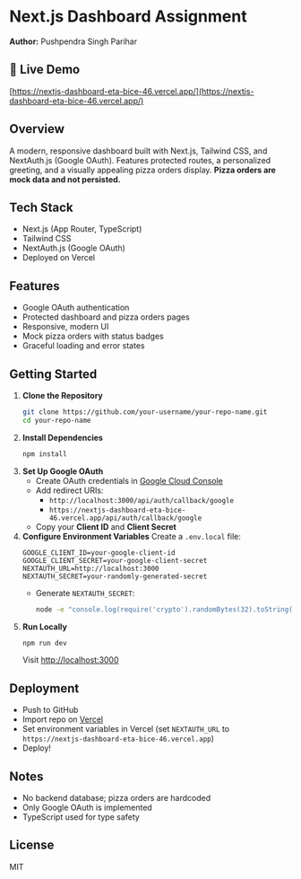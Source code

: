 # Next.js Dashboard Assignment

**Author:** Pushpendra Singh Parihar

## 🚀 Live Demo
[https://nextjs-dashboard-eta-bice-46.vercel.app/](https://nextjs-dashboard-eta-bice-46.vercel.app/)

## Overview
A modern, responsive dashboard built with Next.js, Tailwind CSS, and NextAuth.js (Google OAuth). Features protected routes, a personalized greeting, and a visually appealing pizza orders display. **Pizza orders are mock data and not persisted.**

## Tech Stack
- Next.js (App Router, TypeScript)
- Tailwind CSS
- NextAuth.js (Google OAuth)
- Deployed on Vercel

## Features
- Google OAuth authentication
- Protected dashboard and pizza orders pages
- Responsive, modern UI
- Mock pizza orders with status badges
- Graceful loading and error states

## Getting Started

1. **Clone the Repository**
   ```sh
   git clone https://github.com/your-username/your-repo-name.git
   cd your-repo-name
   ```
2. **Install Dependencies**
   ```sh
   npm install
   ```
3. **Set Up Google OAuth**
   - Create OAuth credentials in [Google Cloud Console](https://console.cloud.google.com/)
   - Add redirect URIs:
     - `http://localhost:3000/api/auth/callback/google`
     - `https://nextjs-dashboard-eta-bice-46.vercel.app/api/auth/callback/google`
   - Copy your **Client ID** and **Client Secret**
4. **Configure Environment Variables**
   Create a `.env.local` file:
   ```
   GOOGLE_CLIENT_ID=your-google-client-id
   GOOGLE_CLIENT_SECRET=your-google-client-secret
   NEXTAUTH_URL=http://localhost:3000
   NEXTAUTH_SECRET=your-randomly-generated-secret
   ```
   - Generate `NEXTAUTH_SECRET`:
     ```sh
     node -e "console.log(require('crypto').randomBytes(32).toString('hex'))"
     ```
5. **Run Locally**
   ```sh
   npm run dev
   ```
   Visit [http://localhost:3000](http://localhost:3000)

## Deployment
- Push to GitHub
- Import repo on [Vercel](https://vercel.com/)
- Set environment variables in Vercel (set `NEXTAUTH_URL` to `https://nextjs-dashboard-eta-bice-46.vercel.app`)
- Deploy!

## Notes
- No backend database; pizza orders are hardcoded
- Only Google OAuth is implemented
- TypeScript used for type safety

## License
MIT
